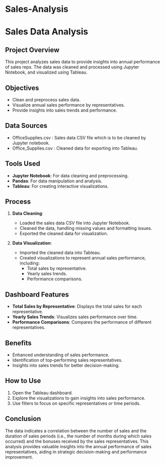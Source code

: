# Sales-Analysis
# Sales Data Analysis

## Project Overview

This project analyzes sales data to provide insights into annual performance of sales reps. The data was cleaned and processed using Jupyter Notebook, and visualized using Tableau.

## Objectives

- Clean and preprocess sales data.
- Visualize annual sales performance by representatives.
- Provide insights into sales trends and performance.

## Data Sources

- OfficeSupplies.csv : Sales data CSV file which is to be cleaned by Jupyter notebook.
- Office_Supplies.csv : Cleaned data for exporting into Tableau.

## Tools Used

- **Jupyter Notebook**: For data cleaning and preprocessing.
- **Pandas**: For data manipulation and analysis.
- **Tableau**: For creating interactive visualizations.

## Process

1. **Data Cleaning**:
   - Loaded the sales data CSV file into Jupyter Notebook.
   - Cleaned the data, handling missing values and formatting issues.
   - Exported the cleaned data for visualization.

2. **Data Visualization**:
   - Imported the cleaned data into Tableau.
   - Created visualizations to represent annual sales performance, including:
     - Total sales by representative.
     - Yearly sales trends.
     - Performance comparisons.

## Dashboard Features

- **Total Sales by Representative**: Displays the total sales for each representative.
- **Yearly Sales Trends**: Visualizes sales performance over time.
- **Performance Comparisons**: Compares the performance of different representatives.

## Benefits

- Enhanced understanding of sales performance.
- Identification of top-performing sales representatives.
- Insights into sales trends for better decision-making.

## How to Use

1. Open the Tableau dashboard.
2. Explore the visualizations to gain insights into sales performance.
3. Use filters to focus on specific representatives or time periods.

## Conclusion

The data indicates a correlation between the number of sales and the duration of sales periods (i.e., the number of months during which sales occurred) and the bonuses received by the sales representatives. This analysis provides valuable insights into the annual performance of sales representatives, aiding in strategic decision-making and performance improvement.
